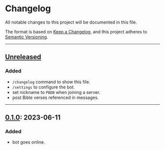 # Changelog

All notable changes to this project will be documented in this file.

The format is based on [Keep a Changelog](https://keepachangelog.com/en/1.1.0/),
and this project adheres to [Semantic Versioning](https://semver.org/spec/v2.0.0.html).

---

## [Unreleased]

### Added

- `/changelog` command to show this file.
- `/settings` to configure the bot.
- set nickname to `PBDB` when joining a server.
- post Bible verses referenced in messages.

---

## [0.1.0]: 2023-06-11

### Added

- bot goes online.

[unreleased]: https://github.com/gimjb/pbdb/compare/latest...HEAD
[0.1.0]: https://github.com/gimjb/pbdb/compare/v0.0.0...v0.1.0
